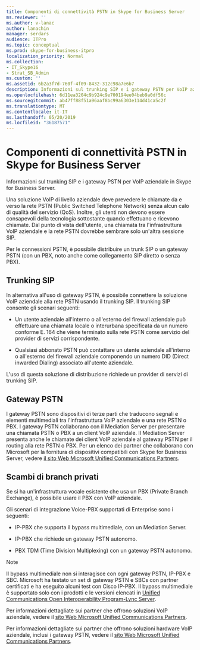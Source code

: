 ```yaml
---
title: Componenti di connettività PSTN in Skype for Business Server
ms.reviewer: ''
ms.author: v-lanac
author: lanachin
manager: serdars
audience: ITPro
ms.topic: conceptual
ms.prod: skype-for-business-itpro
localization_priority: Normal
ms.collection:
- IT_Skype16
- Strat_SB_Admin
ms.custom: ''
ms.assetid: 6b2a3f7d-760f-4f09-8432-312c98a7e6b7
description: Informazioni sul trunking SIP e i gateway PSTN per VoIP aziendale in Skype for Business Server.
ms.openlocfilehash: 6d11ea3204c9b924c9e700194ee04beb9a0df56c
ms.sourcegitcommit: ab47ff88f51a96aaf8bc99a6303e114d41ca5c2f
ms.translationtype: MT
ms.contentlocale: it-IT
ms.lasthandoff: 05/20/2019
ms.locfileid: "36187571"
---
```

# <a name="pstn-connectivity-components-in-skype-for-business-server"></a>Componenti di connettività PSTN in Skype for Business Server
 
Informazioni sul trunking SIP e i gateway PSTN per VoIP aziendale in Skype for Business Server.
  
Una soluzione VoIP di livello aziendale deve prevedere le chiamate da e verso la rete PSTN (Public Switched Telephone Network) senza alcun calo di qualità del servizio (QoS). Inoltre, gli utenti non devono essere consapevoli della tecnologia sottostante quando effettuano e ricevono chiamate. Dal punto di vista dell'utente, una chiamata tra l'infrastruttura VoIP aziendale e la rete PSTN dovrebbe sembrare solo un'altra sessione SIP.
  
Per le connessioni PSTN, è possibile distribuire un trunk SIP o un gateway PSTN (con un PBX, noto anche come collegamento SIP diretto o senza PBX).
  
## <a name="sip-trunking"></a>Trunking SIP

In alternativa all'uso di gateway PSTN, è possibile connettere la soluzione VoIP aziendale alla rete PSTN usando il trunking SIP. Il trunking SIP consente gli scenari seguenti:
  
- Un utente aziendale all'interno o all'esterno del firewall aziendale può effettuare una chiamata locale o interurbana specificata da un numero conforme E. 164 che viene terminato sulla rete PSTN come servizio del provider di servizi corrispondente.
    
- Qualsiasi abbonato PSTN può contattare un utente aziendale all'interno o all'esterno del firewall aziendale componendo un numero DID (Direct inwarded Dialing) associato all'utente aziendale.
    
L'uso di questa soluzione di distribuzione richiede un provider di servizi di trunking SIP. 
  
## <a name="pstn-gateways"></a>Gateway PSTN

I gateway PSTN sono dispositivi di terze parti che traducono segnali e elementi multimediali tra l'infrastruttura VoIP aziendale e una rete PSTN o PBX. I gateway PSTN collaborano con il Mediation Server per presentare una chiamata PSTN o PBX a un client VoIP aziendale. Il Mediation Server presenta anche le chiamate dei client VoIP aziendale al gateway PSTN per il routing alla rete PSTN o PBX. Per un elenco dei partner che collaborano con Microsoft per la fornitura di dispositivi compatibili con Skype for Business Server, vedere [il sito Web Microsoft Unified Communications Partners](https://go.microsoft.com/fwlink/p/?linkId=202836). 
  
## <a name="private-branch-exchanges"></a>Scambi di branch privati

 Se si ha un'infrastruttura vocale esistente che usa un PBX (Private Branch Exchange), è possibile usare il PBX con VoIP aziendale.
  
Gli scenari di integrazione Voice-PBX supportati di Enterprise sono i seguenti:
  
- IP-PBX che supporta il bypass multimediale, con un Mediation Server.
    
- IP-PBX che richiede un gateway PSTN autonomo.
    
- PBX TDM (Time Division Multiplexing) con un gateway PSTN autonomo.
    
> [!NOTE]
> Il bypass multimediale non si interagisce con ogni gateway PSTN, IP-PBX e SBC. Microsoft ha testato un set di gateway PSTN e SBCs con partner certificati e ha eseguito alcuni test con Cisco IP-PBX. Il bypass multimediale è supportato solo con i prodotti e le versioni elencati in [Unified Communications Open Interoperability Program-Lync Server](https://go.microsoft.com/fwlink/p/?linkId=214406). 
  
Per informazioni dettagliate sui partner che offrono soluzioni VoIP aziendale, vedere il [sito Web Microsoft Unified Communications Partners](https://go.microsoft.com/fwlink/p/?linkId=202836).
  
Per informazioni dettagliate sui partner che offrono soluzioni hardware VoIP aziendale, inclusi i gateway PSTN, vedere il [sito Web Microsoft Unified Communications Partners](https://go.microsoft.com/fwlink/p/?linkId=202836).
  

